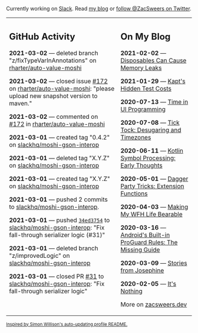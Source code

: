 Currently working on [Slack](https://slack.com/). Read [my blog](https://zacsweers.dev/) or [follow @ZacSweers on Twitter](https://twitter.com/ZacSweers).

<table><tr><td valign="top" width="60%">

## GitHub Activity
<!-- githubActivity starts -->
**2021-03-02** — deleted branch "z/fixTypeVarInAnnotations" on [rharter/auto-value-moshi](https://api.github.com/repos/rharter/auto-value-moshi)

**2021-03-02** — closed issue [#172](https://api.github.com/repos/rharter/auto-value-moshi/issues/172) on [rharter/auto-value-moshi](https://api.github.com/repos/rharter/auto-value-moshi): "please upload new snapshot version to maven."

**2021-03-02** — commented on [#172](https://github.com/rharter/auto-value-moshi/issues/172#issuecomment-789265506) in [rharter/auto-value-moshi](https://api.github.com/repos/rharter/auto-value-moshi)

**2021-03-01** — created tag "0.4.2" on [slackhq/moshi-gson-interop](https://api.github.com/repos/slackhq/moshi-gson-interop)

**2021-03-01** — deleted tag "X.Y.Z" on [slackhq/moshi-gson-interop](https://api.github.com/repos/slackhq/moshi-gson-interop)

**2021-03-01** — created tag "X.Y.Z" on [slackhq/moshi-gson-interop](https://api.github.com/repos/slackhq/moshi-gson-interop)

**2021-03-01** — pushed 2 commits to [slackhq/moshi-gson-interop](https://api.github.com/repos/slackhq/moshi-gson-interop).

**2021-03-01** — pushed [`34ed3754`](https://github.com/slackhq/moshi-gson-interop/commit/34ed375445f4e7fa3c20a3cc3e7346f402fc0b34) to [slackhq/moshi-gson-interop](https://api.github.com/repos/slackhq/moshi-gson-interop): "Fix fall-through serializer logic (#31)"

**2021-03-01** — deleted branch "z/improvedLogic" on [slackhq/moshi-gson-interop](https://api.github.com/repos/slackhq/moshi-gson-interop)

**2021-03-01** — closed PR [#31](https://api.github.com/repos/slackhq/moshi-gson-interop/pulls/31) to [slackhq/moshi-gson-interop](https://api.github.com/repos/slackhq/moshi-gson-interop): "Fix fall-through serializer logic"
<!-- githubActivity ends -->
</td><td valign="top" width="40%">

## On My Blog
<!-- blog starts -->
**2021-02-02** — [Disposables Can Cause Memory Leaks](https://www.zacsweers.dev/disposables-can-cause-memory-leaks/)

**2021-01-29** — [Kapt's Hidden Test Costs](https://www.zacsweers.dev/kapts-hidden-test-costs/)

**2020-07-13** — [Time in UI Programming](https://www.zacsweers.dev/time-in-ui/)

**2020-07-08** — [Tick Tock: Desugaring and Timezones](https://www.zacsweers.dev/ticktock-desugaring-timezones/)

**2020-06-11** — [Kotlin Symbol Processing: Early Thoughts](https://www.zacsweers.dev/kotlin-symbol-processor-early-thoughts/)

**2020-05-01** — [Dagger Party Tricks: Extension Functions](https://www.zacsweers.dev/dagger-party-tricks-extension-functions/)

**2020-04-03** — [Making My WFH Life Bearable](https://www.zacsweers.dev/making-wfh-life-bearable/)

**2020-03-16** — [Android's Built-in ProGuard Rules: The Missing Guide](https://www.zacsweers.dev/android-proguard-rules/)

**2020-03-09** — [Stories from Josephine](https://www.zacsweers.dev/stories-from-josephine/)

**2020-02-05** — [It's Nothing](https://www.zacsweers.dev/its-nothing/)
<!-- blog ends -->
More on [zacsweers.dev](https://zacsweers.dev/)
</td></tr></table>

<sub><a href="https://simonwillison.net/2020/Jul/10/self-updating-profile-readme/">Inspired by Simon Willison's auto-updating profile README.</a></sub>